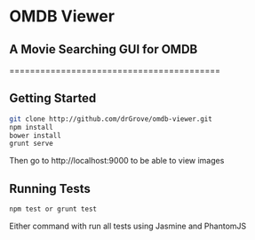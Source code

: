 # OMDB Viewer
## A Movie Searching GUI for OMDB
=========================================

## Getting Started
```bash
git clone http://github.com/drGrove/omdb-viewer.git
npm install
bower install
grunt serve
```

Then go to http://localhost:9000 to be able to view images

## Running Tests
```bash
npm test or grunt test
```

Either command with run all tests using Jasmine and PhantomJS

